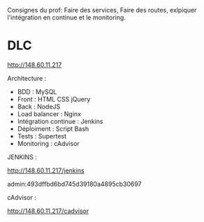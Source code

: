 Consignes du prof: Faire des services, Faire des routes, exlpiquer l'intégration en continue et le monitoring.

# DLC
http://148.60.11.217

Architecture :
- BDD : MySQL
- Front : HTML CSS jQuery
- Back : NodeJS
- Load balancer : Nginx
- Intégration continue : Jenkins
- Déploiment : Script Bash
- Tests : Supertest
- Monitoring : cAdvisor

JENKINS :

http://148.60.11.217/jenkins

admin:493dffbd6bd745d39180a4895cb30697

cAdvisor : 

http://148.60.11.217/cadvisor
